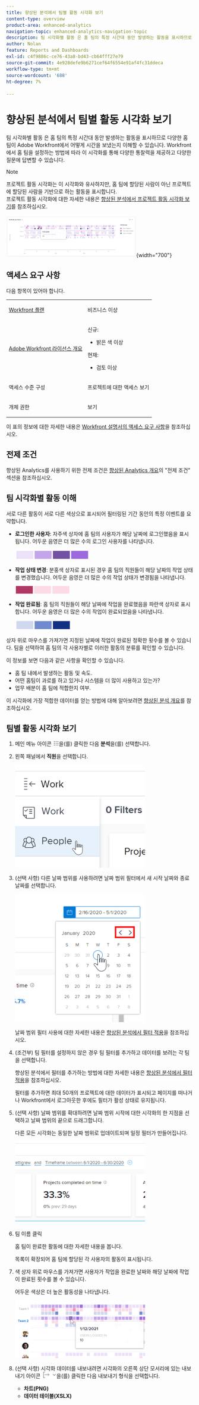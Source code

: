 ```yaml
---
title: 향상된 분석에서 팀별 활동 시각화 보기
content-type: overview
product-area: enhanced-analytics
navigation-topic: enhanced-analytics-navigation-topic
description: 팀 시각화별 활동 은 홈 팀의 특정 시간대 동안 발생하는 활동을 표시하므로 다양한 홈 팀이 Adobe Workfront에서 어떻게 시간을 보냈는지 이해할 수 있습니다. Workfront에서 홈 팀을 설정하는 방법에 따라 이 시각화를 통해 다양한 통찰력을 제공하고 다양한 질문에 답변할 수 있습니다.
author: Nolan
feature: Reports and Dashboards
exl-id: c4f9886c-ce76-43a8-bd43-cb64fff27e79
source-git-commit: 4e928defe9b6271cef64f6554e91af4fc31ddeca
workflow-type: tm+mt
source-wordcount: '688'
ht-degree: 7%

---
```


# 향상된 분석에서 팀별 활동 시각화 보기

<!-- Audited: 12/2023 -->

팀 시각화별 활동 은 홈 팀의 특정 시간대 동안 발생하는 활동을 표시하므로 다양한 홈 팀이 Adobe Workfront에서 어떻게 시간을 보냈는지 이해할 수 있습니다. Workfront에서 홈 팀을 설정하는 방법에 따라 이 시각화를 통해 다양한 통찰력을 제공하고 다양한 질문에 답변할 수 있습니다.

>[!NOTE]
>
>프로젝트 활동 시각화는 이 시각화와 유사하지만, 홈 팀에 할당된 사람이 아닌 프로젝트에 할당된 사람을 기반으로 하는 활동을 표시합니다.\
>프로젝트 활동 시각화에 대한 자세한 내용은 [향상된 분석에서 프로젝트 활동 시각화 보기](../enhanced-analytics/project-activity-overview.md)를 참조하십시오.

![](assets/activity-by-team-350x113.png){width="700"}

## 액세스 요구 사항

다음 항목이 있어야 합니다.

<table style="table-layout:auto"> 
 <col> 
 <col> 
 <tbody> 
  <tr> 
   <td role="rowheader"><a href="https://www.workfront.com/plans" target="_blank">Workfront 플랜</a></td> 
   <td> <p>비즈니스 이상</p> </td> 
  </tr> 
  <tr> 
   <td role="rowheader"><a href="../administration-and-setup/add-users/access-levels-and-object-permissions/wf-licenses.md" class="MCXref xref">Adobe Workfront 라이선스 개요</a></td> 
   <td>
      <p>신규:</p> 
         <ul><li>밝은 색 이상</li></ul>
      <p>현재:</p>
         <ul><li>검토 이상</li></ul>
   </td> 
  </tr> 
  <tr> 
   <td role="rowheader">액세스 수준 구성</td> 
   <td> <p>프로젝트에 대한 액세스 보기</p> <!--<p>Note: If you still don't have access, ask your Workfront administrator if they set additional restrictions in your access level.<br>For information on how a Workfront administrator can change your access level, see <a href="../administration-and-setup/add-users/configure-and-grant-access/create-modify-access-levels.md" class="MCXref xref">Create or modify custom access levels</a>.</p>--> </td> 
  </tr> 
  <tr> 
   <td role="rowheader">개체 권한</td> 
   <td> <p>보기</p> <!--<p>For information on requesting additional access, see <a href="../workfront-basics/grant-and-request-access-to-objects/request-access.md" class="MCXref xref">Request access to objects </a>.</p>--> </td> 
  </tr> 
 </tbody> 
</table>

이 표의 정보에 대한 자세한 내용은 [Workfront 설명서의 액세스 요구 사항](/help/quicksilver/administration-and-setup/add-users/access-levels-and-object-permissions/access-level-requirements-in-documentation.md)을 참조하십시오.

## 전제 조건

향상된 Analytics를 사용하기 위한 전제 조건은 [향상된 Analytics 개요](../enhanced-analytics/enhanced-analytics-overview.md)의 &quot;전제 조건&quot; 섹션을 참조하십시오.

## 팀 시각화별 활동 이해

서로 다른 활동이 서로 다른 색상으로 표시되어 필터링된 기간 동안의 특정 이벤트를 요약합니다.

* **로그인한 사용자**: 자주색 상자에 홈 팀의 사용자가 해당 날짜에 로그인했음을 표시됩니다. 어두운 음영은 더 많은 수의 로그인 사용자를 나타냅니다.

  ![](assets/project-activity-users-logged-in.png)

* **작업 상태 변경**: 분홍색 상자로 표시된 경우 홈 팀의 직원들이 해당 날짜의 작업 상태를 변경했습니다. 어두운 음영은 더 많은 수의 작업 상태가 변경됨을 나타냅니다.

  ![](assets/project-activity-task-status-changes.png)

* **작업 완료됨**: 홈 팀의 직원들이 해당 날짜에 작업을 완료했음을 파란색 상자로 표시합니다. 어두운 음영은 더 많은 수의 작업이 완료되었음을 나타냅니다.

  ![](assets/project-activity-tasks-completed.png)

상자 위로 마우스를 가져가면 지정된 날짜에 작업이 완료된 정확한 횟수를 볼 수 있습니다. 팀을 선택하여 홈 팀의 각 사용자별로 이러한 활동의 분류를 확인할 수 있습니다.

이 정보를 보면 다음과 같은 사항을 확인할 수 있습니다.

* 홈 팀 내에서 발생하는 활동 및 속도.
* 어떤 홈팀이 과로를 하고 있거나 시스템을 더 많이 사용하고 있는가?
* 업무 배분이 홈 팀에 적합한지 여부.

이 시각화에 가장 적합한 데이터를 얻는 방법에 대해 알아보려면 [향상된 분석 개요](../enhanced-analytics/enhanced-analytics-overview.md)를 참조하십시오.

## 팀별 활동 시각화 보기

1. 메인 메뉴 아이콘 ![](assets/main-menu-icon-16x12.png)을(를) 클릭한 다음 **분석**&#x200B;을(를) 선택합니다.
1. 왼쪽 패널에서 **직원**&#x200B;을 선택합니다.

   ![](assets/people-area-cropped-qs-350x276.png)

1. (선택 사항) 다른 날짜 범위를 사용하려면 날짜 범위 필터에서 새 시작 날짜와 종료 날짜를 선택합니다.

   ![](assets/filters-select-date-range-350x344.png)

   날짜 범위 필터 사용에 대한 자세한 내용은 [향상된 분석에서 필터 적용](../enhanced-analytics/use-enhanced-analytics-filters.md)을 참조하십시오.

1. (조건부) 팀 필터를 설정하지 않은 경우 팀 필터를 추가하고 데이터를 보려는 각 팀을 선택합니다.

   향상된 분석에서 필터를 추가하는 방법에 대한 자세한 내용은 [향상된 분석에서 필터 적용](../enhanced-analytics/use-enhanced-analytics-filters.md)을 참조하십시오.

   필터를 추가하면 최대 50개의 프로젝트에 대한 데이터가 표시되고 페이지를 떠나거나 Workfront에서 로그아웃한 후에도 필터가 활성 상태로 유지됩니다.

1. (선택 사항) 날짜 범위를 확대하려면 날짜 범위 시작에 대한 시각화의 한 지점을 선택하고 날짜 범위의 끝으로 드래그합니다.

   다른 모든 시각화는 동일한 날짜 범위로 업데이트되며 일정 필터가 만들어집니다.

   ![](assets/timeframe-filter-350x220.png)

1. 팀 이름 클릭

   <!--
   <MadCap:conditionalText data-mc-conditions="QuicksilverOrClassic.Draft mode">
   or role
   </MadCap:conditionalText>
   -->

   홈 팀이 완료한 활동에 대한 자세한 내용을 봅니다.

   목록이 확장되어 홈 팀에 할당된 각 사용자의 활동이 표시됩니다.

   <!--
   <span style="color: #ff1493;" data-mc-conditions="QuicksilverOrClassic.Draft mode"> Role not available</span>
   -->

1. 색 상자 위로 마우스를 가져가면 사용자가 작업을 완료한 날짜와 해당 날짜에 작업이 완료된 횟수를 볼 수 있습니다.

   어두운 색상은 더 높은 활동성을 나타냅니다.

   ![](assets/activity-by-team-activity-pop-up-350x155.png)

1. (선택 사항) 시각화 데이터를 내보내려면 시각화의 오른쪽 상단 모서리에 있는 내보내기 아이콘 ![](assets/export.png)을(를) 클릭한 다음 내보내기 형식을 선택합니다.

   * **차트(PNG)**
   * **데이터 테이블(XSLX)**

